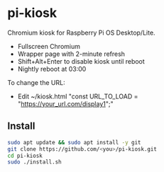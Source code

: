 # pi-kiosk

Chromium kiosk for Raspberry Pi OS Desktop/Lite.
- Fullscreen Chromium
- Wrapper page with 2-minute refresh
- Shift+Alt+Enter to disable kiosk until reboot
- Nightly reboot at 03:00

To change the URL:
- Edit ~/kiosk.html "const URL_TO_LOAD = "https://your_url.com/display1";"

## Install
```bash
sudo apt update && sudo apt install -y git
git clone https://github.com/<you>/pi-kiosk.git
cd pi-kiosk
sudo ./install.sh
